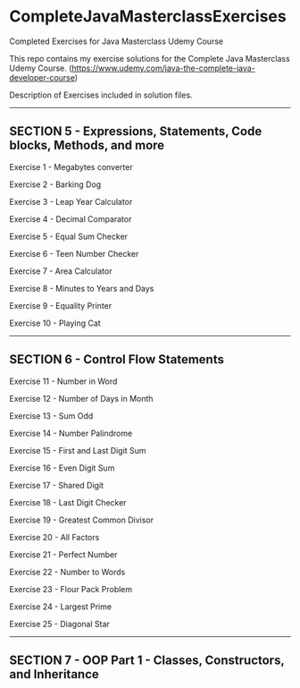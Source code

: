 # CompleteJavaMasterclassExercises
Completed Exercises for Java Masterclass Udemy Course

This repo contains my exercise solutions for the Complete Java Masterclass Udemy Course.
(https://www.udemy.com/java-the-complete-java-developer-course)

Description of Exercises included in solution files.

-------------------------------------------------------------------
SECTION 5 - Expressions, Statements, Code blocks, Methods, and more
-------------------------------------------------------------------

Exercise 1 - Megabytes converter

Exercise 2 - Barking Dog

Exercise 3 - Leap Year Calculator

Exercise 4 - Decimal Comparator

Exercise 5 - Equal Sum Checker

Exercise 6 - Teen Number Checker

Exercise 7 - Area Calculator

Exercise 8 - Minutes to Years and Days

Exercise 9 - Equality Printer

Exercise 10 - Playing Cat

-------------------------------------------------------------------
SECTION 6 - Control Flow Statements
-------------------------------------------------------------------

Exercise 11 - Number in Word

Exercise 12 - Number of Days in Month

Exercise 13 - Sum Odd

Exercise 14 - Number Palindrome

Exercise 15 - First and Last Digit Sum

Exercise 16 - Even Digit Sum

Exercise 17 - Shared Digit

Exercise 18 - Last Digit Checker

Exercise 19 - Greatest Common Divisor

Exercise 20 - All Factors

Exercise 21 - Perfect Number

Exercise 22 - Number to Words

Exercise 23 - Flour Pack Problem

Exercise 24 - Largest Prime 

Exercise 25 - Diagonal Star

-------------------------------------------------------------------
SECTION 7 - OOP Part 1 - Classes, Constructors, and Inheritance
-------------------------------------------------------------------


